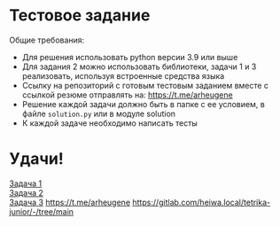 # Тестовое задание  
Общие требования:
- Для решения использовать python версии 3.9 или выше
- Для задания 2 можно использовать библиотеки, задачи 1 и 3 реализовать, используя встроенные средства языка
- Ссылку на репозиторий с готовым тестовым заданием вместе с ссылкой резюме отправлять на: https://t.me/arheugene
- Решение каждой задачи должно быть в папке с ее условием, в файле `solution.py` или в модуле solution 
- К каждой задаче необходимо написать тесты  
# Удачи!

[Задача 1](task1/task1.md)   
[Задача 2](task2/task2.md)  
[Задача 3](task3/task3.md)
https://t.me/arheugene
https://gitlab.com/heiwa.local/tetrika-junior/-/tree/main